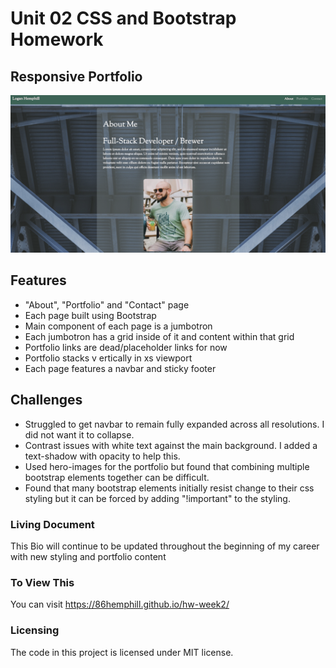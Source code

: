 # Unit 02 CSS and Bootstrap Homework

## Responsive Portfolio

<img src="assets/projectscreenshot.png" alt=projectscreenshot></img>

## Features
* "About", "Portfolio" and "Contact" page
* Each page built using Bootstrap 
* Main component of each page is a jumbotron
* Each jumbotron has a grid inside of it and content within that grid
* Portfolio links are dead/placeholder links for now
* Portfolio stacks v ertically in xs viewport
* Each page features a navbar and sticky footer

## Challenges
* Struggled to get navbar to remain fully expanded across all resolutions. I did not want it to collapse.
* Contrast issues with white text against the main background. I added a text-shadow with opacity to help this.
* Used hero-images for the portfolio but found that combining multiple bootstrap elements together can be difficult.
* Found that many bootstrap elements initially resist change to their css styling but it can be forced by adding "!important" to the styling.

### Living Document
This Bio will continue to be updated throughout the beginning of my career with new styling and portfolio content

### To View This
You can visit https://86hemphill.github.io/hw-week2/

### Licensing
The code in this project is licensed under MIT license.


